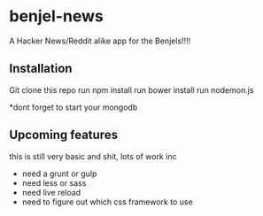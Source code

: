 # benjel-news
A Hacker News/Reddit alike app for the Benjels!!!!

## Installation

Git clone this repo
run npm install
run bower install
run nodemon.js

*dont forget to start your mongodb

## Upcoming features

this is still very basic and shit, lots of work inc

- need a grunt or gulp
- need less or sass
- need live reload
- need to figure out which css framework to use
